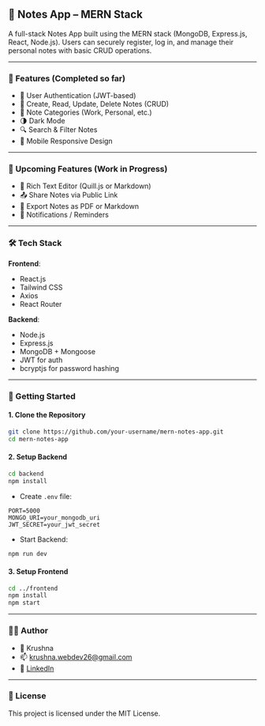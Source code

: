 ## 📝 Notes App – MERN Stack

A full-stack Notes App built using the MERN stack (MongoDB, Express.js, React, Node.js). Users can securely register, log in, and manage their personal notes with basic CRUD operations.

---

### 📌 Features (Completed so far)

- 🔐 User Authentication (JWT-based)
- 📝 Create, Read, Update, Delete Notes (CRUD)
- 📂 Note Categories (Work, Personal, etc.)
- 🌗 Dark Mode
- 🔍 Search & Filter Notes
- 📱 Mobile Responsive Design

---

### 🚧 Upcoming Features (Work in Progress)

- 📄 Rich Text Editor (Quill.js or Markdown)
- 📤 Share Notes via Public Link
- 🧾 Export Notes as PDF or Markdown
- 🔔 Notifications / Reminders

---

### 🛠 Tech Stack

**Frontend**:
- React.js
- Tailwind CSS
- Axios
- React Router

**Backend**:
- Node.js
- Express.js
- MongoDB + Mongoose
- JWT for auth
- bcryptjs for password hashing

---

### 🚀 Getting Started

#### 1. Clone the Repository
```bash
git clone https://github.com/your-username/mern-notes-app.git
cd mern-notes-app
```

#### 2. Setup Backend
```bash
cd backend
npm install
```

- Create `.env` file:
```env
PORT=5000
MONGO_URI=your_mongodb_uri
JWT_SECRET=your_jwt_secret
```

- Start Backend:
```bash
npm run dev
```

#### 3. Setup Frontend
```bash
cd ../frontend
npm install
npm start
```

---

### 🧑‍💻 Author

- 👤 Krushna
- 📫 [krushna.webdev26@gmail.com](krushna.webdev26@gmail.com)
- 💼 [LinkedIn](#)

---

### 📄 License

This project is licensed under the MIT License.
